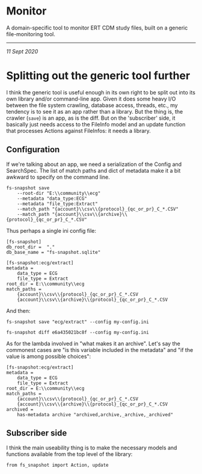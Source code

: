 # Monitor

A domain-specific tool to monitor ERT CDM study files, built on a generic 
file-monitoring tool.

--------------------------------------------------------------------------------

_11 Sept 2020_

# Splitting out the generic tool further

I think the generic tool is useful enough in its own right to be split out
into its own library and/or command-line app. Given it does some heavy I/O
between the file system crawling, database access, threads, etc., my tendency
is to see it as an app rather than a library. But the thing is, the crawler
(`save`) is an app, as is the diff. But on the 'subscriber' side, it basically
just needs access to the FileInfo model and an update function that processes
Actions against FileInfos: it needs a library.

## Configuration

If we're talking about an app, we need a serialization of the Config and
SearchSpec. The list of match paths and dict of metadata make it a bit 
awkward to specify on the command line.

    fs-snapshot save
        --root-dir "E:\\community\\ecg"
        --metadata "data_type:ECG"
        --metadata "file_type:Extract"
        --match_path "{account}\\csv\\{protocol}_{qc_or_pr}_C_*.CSV"
        --match_path "{account}\\csv\\{archive}\\{protocol}_{qc_or_pr}_C_*.CSV"

Thus perhaps a single ini config file:

    [fs-snapshot]
    db_root_dir =  "." 
    db_base_name = "fs-snapshot.sqlite"

    [fs-snapshot:ecg/extract]
    metadata = 
        data_type = ECG
        file_type = Extract
    root_dir = E:\\community\\ecg
    match_paths =
        {account}\\csv\\{protocol}_{qc_or_pr}_C_*.CSV
        {account}\\csv\\{archive}\\{protocol}_{qc_or_pr}_C_*.CSV


And then:

    fs-snapshot save "ecg/extract" --config my-config.ini

    fs-snapshot diff e6a435021bc8f --config my-config.ini


As for the lambda involved in "what makes it an archive". Let's say the
commonest cases are "is this variable included in the metadata" and "if the
value is among possible choices":

    [fs-snapshot:ecg/extract]
    metadata = 
        data_type = ECG
        file_type = Extract
    root_dir = E:\\community\\ecg
    match_paths =
        {account}\\csv\\{protocol}_{qc_or_pr}_C_*.CSV
        {account}\\csv\\{archive}\\{protocol}_{qc_or_pr}_C_*.CSV
    archived =
        has-metadata archive "archived,archive,_archive,_archived"


## Subscriber side

I think the main useability thing is to make the necessary models and functions
available from the top level of the library:

    from fs_snapshot import Action, update


